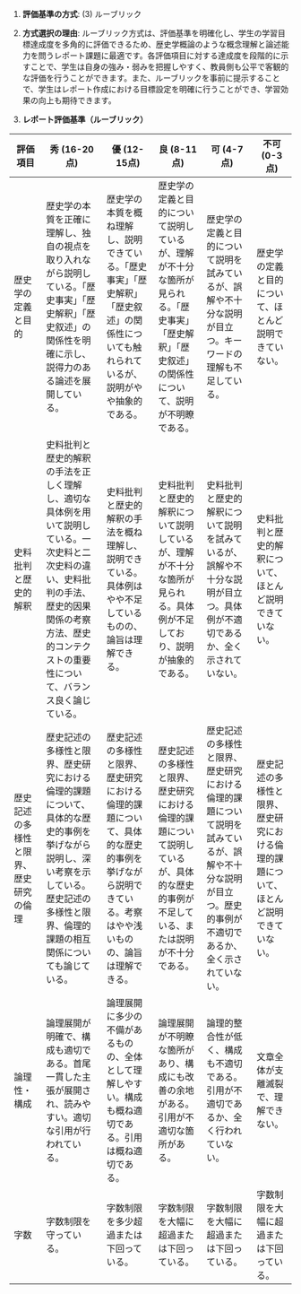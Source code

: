 1. **評価基準の方式**: (3) ルーブリック

2. **方式選択の理由**: ルーブリック方式は、評価基準を明確化し、学生の学習目標達成度を多角的に評価できるため、歴史学概論のような概念理解と論述能力を問うレポート課題に最適です。各評価項目に対する達成度を段階的に示すことで、学生は自身の強み・弱みを把握しやすく、教員側も公平で客観的な評価を行うことができます。また、ルーブリックを事前に提示することで、学生はレポート作成における目標設定を明確に行うことができ、学習効果の向上も期待できます。

3. **レポート評価基準（ルーブリック）**

| 評価項目 | 秀 (16-20点) | 優 (12-15点) | 良 (8-11点) | 可 (4-7点) | 不可 (0-3点) |
|---|---|---|---|---|---|
| 歴史学の定義と目的 | 歴史学の本質を正確に理解し、独自の視点を取り入れながら説明している。「歴史事実」「歴史解釈」「歴史叙述」の関係性を明確に示し、説得力のある論述を展開している。 | 歴史学の本質を概ね理解し、説明できている。「歴史事実」「歴史解釈」「歴史叙述」の関係性についても触れられているが、説明がやや抽象的である。 | 歴史学の定義と目的について説明しているが、理解が不十分な箇所が見られる。「歴史事実」「歴史解釈」「歴史叙述」の関係性について、説明が不明瞭である。 | 歴史学の定義と目的について説明を試みているが、誤解や不十分な説明が目立つ。キーワードの理解も不足している。 | 歴史学の定義と目的について、ほとんど説明できていない。 |
| 史料批判と歴史的解釈 | 史料批判と歴史的解釈の手法を正しく理解し、適切な具体例を用いて説明している。一次史料と二次史料の違い、史料批判の手法、歴史的因果関係の考察方法、歴史的コンテクストの重要性について、バランス良く論じている。 | 史料批判と歴史的解釈の手法を概ね理解し、説明できている。具体例はやや不足しているものの、論旨は理解できる。 | 史料批判と歴史的解釈について説明しているが、理解が不十分な箇所が見られる。具体例が不足しており、説明が抽象的である。 | 史料批判と歴史的解釈について説明を試みているが、誤解や不十分な説明が目立つ。具体例が不適切であるか、全く示されていない。 | 史料批判と歴史的解釈について、ほとんど説明できていない。 |
| 歴史記述の多様性と限界、歴史研究の倫理 | 歴史記述の多様性と限界、歴史研究における倫理的課題について、具体的な歴史的事例を挙げながら説明し、深い考察を示している。歴史記述の多様性と限界、倫理的課題の相互関係についても論じている。 | 歴史記述の多様性と限界、歴史研究における倫理的課題について、具体的な歴史的事例を挙げながら説明できている。考察はやや浅いものの、論旨は理解できる。 | 歴史記述の多様性と限界、歴史研究における倫理的課題について説明しているが、具体的な歴史的事例が不足している、または説明が不十分である。 | 歴史記述の多様性と限界、歴史研究における倫理的課題について説明を試みているが、誤解や不十分な説明が目立つ。歴史的事例が不適切であるか、全く示されていない。 | 歴史記述の多様性と限界、歴史研究における倫理的課題について、ほとんど説明できていない。 |
| 論理性・構成 | 論理展開が明確で、構成も適切である。首尾一貫した主張が展開され、読みやすい。適切な引用が行われている。 | 論理展開に多少の不備があるものの、全体として理解しやすい。構成も概ね適切である。引用は概ね適切である。 | 論理展開が不明瞭な箇所があり、構成にも改善の余地がある。引用が不適切な箇所がある。 | 論理的整合性が低く、構成も不適切である。引用が不適切であるか、全く行われていない。 | 文章全体が支離滅裂で、理解できない。 |
| 字数 | 字数制限を守っている。 | 字数制限を多少超過または下回っている。 | 字数制限を大幅に超過または下回っている。 | 字数制限を大幅に超過または下回っている。 | 字数制限を大幅に超過または下回っている。 |
